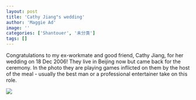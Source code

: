 ```yaml
---
layout: post
title: 'Cathy Jiang"s wedding'
author: 'Maggie Ad'
image: ''
categories: ['Shantouer', '未分类']
tags: []
---
```


Congratulations to my ex-workmate and good friend, Cathy Jiang, for her wedding on 18 Dec 2006! They live in Beijing now but came back for the ceremony. In the photo they are playing games inflicted on them by the host of the meal - usually the best man or a professional entertainer take on this role.

![](http://farm1.static.flickr.com/165/390292495_f4c8edea03.jpg)

